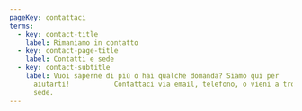 ```yaml
---
pageKey: contattaci
terms:
  - key: contact-title
    label: Rimaniamo in contatto
  - key: contact-page-title
    label: Contatti e sede
  - key: contact-subtitle
    label: Vuoi saperne di più o hai qualche domanda? Siamo qui per
      aiutarti!           Contattaci via email, telefono, o vieni a trovarci in
      sede.
---
```

